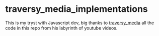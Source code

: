 # traversy_media_implementations
This is my tryst with Javascript dev, big thanks to [traversy_media](https://github.com/bradtraversy) all the code in this repo from his labyrinth of youtube videos.

